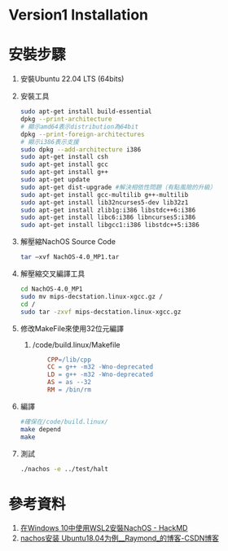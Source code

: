# Version1 Installation

# 安裝步驟

1. 安裝Ubuntu 22.04 LTS (64bits)
2. 安裝工具
    
    ```bash
    sudo apt-get install build-essential
    dpkg --print-architecture
    # 顯示amd64表示distribution為64bit
    dpkg --print-foreign-architectures
    # 顯示i386表示支援
    sudo dpkg --add-architecture i386
    sudo apt-get install csh
    sudo apt-get install gcc
    sudo apt-get install g++
    sudo apt-get update
    sudo apt-get dist-upgrade #解決相依性問題（有點風險的升級）
    sudo apt-get install gcc-multilib g++-multilib
    sudo apt-get install lib32ncurses5-dev lib32z1
    sudo apt-get install zlib1g:i386 libstdc++6:i386
    sudo apt-get install libc6:i386 libncurses5:i386
    sudo apt-get install libgcc1:i386 libstdc++5:i386
    ```
    
3. 解壓縮NachOS Source Code
    
    ```bash
    tar –xvf NachOS-4.0_MP1.tar
    ```
    
4. 解壓縮交叉編譯工具
    
    ```bash
    cd NachOS-4.0_MP1
    sudo mv mips-decstation.linux-xgcc.gz /
    cd /
    sudo tar -zxvf mips-decstation.linux-xgcc.gz
    ```
    
5. 修改MakeFile來使用32位元編譯
    1. /code/build.linux/Makefile
        
        ```makefile
            CPP=/lib/cpp
            CC = g++ -m32 -Wno-deprecated
            LD = g++ -m32 -Wno-deprecated
            AS = as --32
            RM = /bin/rm
        ```
        
6. 編譯
    
    ```bash
    #確保在/code/build.linux/
    make depend
    make
    ```
    
7. 測試
    
    ```bash
    ./nachos -e ../test/halt
    ```
    
# 參考資料

1. [在Windows 10中使用WSL2安裝NachOS - HackMD](https://hackmd.io/@seanpeng12/HkrEHYsu5#%E5%9C%A8Windows-10%E4%B8%AD%E4%BD%BF%E7%94%A8WSL2%E5%AE%89%E8%A3%9DNachOS) 
2. [nachos安装 Ubuntu18.04为例__Raymond_的博客-CSDN博客](https://blog.csdn.net/weixin_43745072/article/details/105764548)